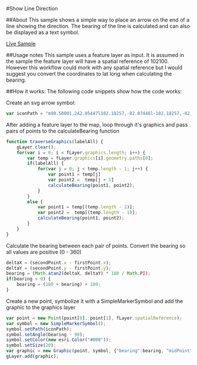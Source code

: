 #Show Line Direction

##About
This sample shows a simple way to place an arrow on the end of a line showing the direction. The bearing of the line is calculated and can also be displayed as a text symbol.

[Live Sample](http://nhaney90.github.io/add-line-direction/index.html)

##Usage notes
This sample uses a feature layer as input. It is assumed in the sample the feature layer will have a spatial reference of 102100. However this workflow could mork with any spatial reference but I would suggest you convert the coordinates to lat long when calculating the bearing.

##How it works:
The following code snippets show how the code works:

Create an svg arrow symbol:
```javascript
var iconPath = "m90.50001,242.05447l102.18257,-82.07448l-102.18257,-82.07507l58.40251,-46.90492l160.59748,128.97999l-160.59748,129.02";
```
After adding a feature layer to the map, loop through it's graphics and pass pairs of points to the calculateBearing function
```javascript
function traverseGraphics(labelAll) {
	gLayer.clear();
	for(var i = 0; i < fLayer.graphics.length; i++) {
		var temp = fLayer.graphics[i].geometry.paths[0];
		if(labelAll) {
			for(var j = 0; j < temp.length - 1; j++) {
				var point1 = temp[j]
				var point2 =  temp[j + 1]
				calculateBearing(point1, point2);
			}
		}
		else {
			var point1 = temp[(temp.length - 2)];
			var point2 =  temp[(temp.length - 1)];
			calculateBearing(point1, point2);
		}
	}
}
```
Calculate the bearing between each pair of points. Convert the bearing so all values are positive (0 - 360)
```javascript
deltaX = (secondPoint.x - firstPoint.x);
deltaY = (secondPoint.y - firstPoint.y);
bearing = (Math.atan2(deltaX, deltaY) * 180 / Math.PI);
if(bearing < 0) {
	bearing = (180 + bearing) + 180;
}
```
Create a new point, symbolize it with a SimpleMarkerSymbol and add the graphic to the graphics layer
```javascript
var point = new Point(point[0], point[1], fLayer.spatialReference);
var symbol = new SimpleMarkerSymbol();
symbol.setPath(iconPath);
symbol.setAngle(bearing - 90);
symbol.setColor(new esri.Color("#000"));
symbol.setSize(20);
var graphic = new Graphic(point, symbol, {"bearing":bearing, "midPoint":midPoint});
gLayer.add(graphic);
```
